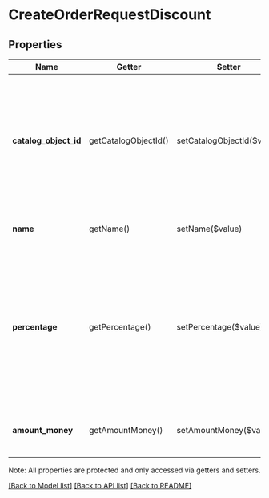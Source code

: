 # CreateOrderRequestDiscount

## Properties
Name | Getter | Setter | Type | Description | Notes
------------ | ------------- | ------------- | ------------- | ------------- | -------------
**catalog_object_id** | getCatalogObjectId() | setCatalogObjectId($value) | **string** | Only used for catalog taxes. The catalog object ID from exsiting [CatalogDiscount](#type-catalogdiscount).  Do not provide a value for this field if you provide values in other fields for an ad hoc discount. | [optional] 
**name** | getName() | setName($value) | **string** | Only used for ad hoc discounts. The discount&#39;s name. | [optional] 
**percentage** | getPercentage() | setPercentage($value) | **string** | Only used for ad hoc discounts. The percentage of the discount, as a string representation of a decimal number.  A value of &#x60;7.25&#x60; corresponds to a percentage of 7.25%. This value range between 0.0 up to 100.0 | [optional] 
**amount_money** | getAmountMoney() | setAmountMoney($value) | [**\SquareConnect\Model\Money**](Money.md) | Only used for ad hoc discounts. The monetary amount of the discount. | [optional] 

Note: All properties are protected and only accessed via getters and setters.

[[Back to Model list]](../../README.md#documentation-for-models) [[Back to API list]](../../README.md#documentation-for-api-endpoints) [[Back to README]](../../README.md)

